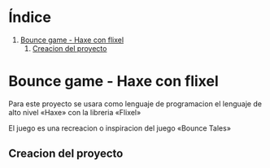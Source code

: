 
# &Iacute;ndice

1.  [Bounce game - Haxe con flixel](#org63f29ff)
    1.  [Creacion del proyecto](#org6d70bd8)



<a id="org63f29ff"></a>

# Bounce game - Haxe con flixel

Para este proyecto se usara como lenguaje de programacion
el lenguaje de alto nivel &laquo;Haxe&raquo; con la libreria &laquo;Flixel&raquo;

El juego es una recreacion o inspiracion del juego &laquo;Bounce Tales&raquo;


<a id="org6d70bd8"></a>

## Creacion del proyecto

